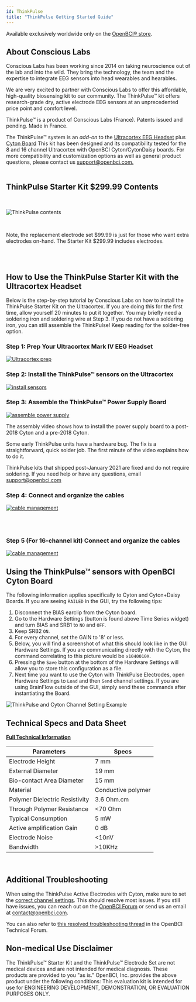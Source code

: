```yaml
---
id: ThinkPulse
title: "ThinkPulse Getting Started Guide"
---
```

Available exclusively worldwide only on the [OpenBCI® store](https://shop.openbci.com/products/thinkpulse-active-electrode-kit).

## About Conscious Labs

Conscious Labs has been working since 2014 on taking neuroscience out of the lab and into the wild. They bring the technology, the team and the expertise to integrate EEG sensors into head wearables and hearables.

We are very excited to partner with Conscious Labs to offer this affordable, high-quality biosensing kit to our community. The ThinkPulse™ kit offers research-grade dry, active electrode EEG sensors at an unprecedented price point and comfort level.

ThinkPulse™ is a product of Conscious Labs (France). Patents issued and pending. Made in France.

The ThinkPulse™ system is an _add-on_ to the [Ultracortex EEG Headset](https://shop.openbci.com/collections/frontpage/products/ultracortex-mark-iv) plus [Cyton Board](https://shop.openbci.com/collections/frontpage/products/cyton-biosensing-board-8-channel)
This kit has been designed and its compatibility tested for the 8 and 16 channel Ultracortex with OpenBCI Cyton/CytonDaisy boards. For more compatibility and customization options as well as general product questions, please contact us [support@openbci.com.](mailto:support@openbci.com.)
<br />
<br />

## ThinkPulse Starter Kit $299.99 Contents

<br />

![ThinkPulse contents](../../assets/ThirdPartyImages/ThinkPulse_starter_kit_contents.png)

<br />

Note, the replacement electrode set $99.99 is just for those who want extra electrodes on-hand. The Starter Kit $299.99 includes electrodes.

<br />
<br />

## How to Use the ThinkPulse Starter Kit with the Ultracortex Headset

Below is the step-by-step tutorial by Conscious Labs on how to install the ThinkPulse Starter Kit on the Ultracortex. If you are doing this for the first time, allow yourself 20 minutes to put it together. You may briefly need a soldering iron and soldering wire at Step 3. If you do not have a soldering iron, you can still assemble the ThinkPulse! Keep reading for the solder-free option.

### Step 1: Prep Your Ultracortex Mark IV EEG Headset

[![Ultracortex prep](../../assets/ThirdPartyImages/ThinkPulse_assembly_step1.png)](https://youtu.be/cKDDvFaZy6s)

### Step 2: Install the ThinkPulse™ sensors on the Ultracortex

[![install sensors](../../assets/ThirdPartyImages/ThinkPulse_assembly_step2.png)](https://youtu.be/KNyI0c5DYu8)

### Step 3: Assemble the ThinkPulse™ Power Supply Board

[![assemble power supply](../../assets/ThirdPartyImages/ThinkPulse_assembly_step3.png)](https://youtu.be/SeceMtiUo40)

The assembly video shows how to install the power supply board to a post-2018 Cyton and a pre-2018 Cyton.

Some early ThinkPulse units have a hardware bug. The fix is a straightforward, quick solder job. The first minute of the video explains how to do it.

ThinkPulse kits that shipped post-January 2021 are fixed and do not require soldering.
If you need help or have any questions, email [support@openbci.com](mailto:support@openbci.com)

### Step 4: Connect and organize the cables

[![cable management](../../assets/ThirdPartyImages/ThinkPulse_assembly_step4.png)](https://youtu.be/GtcfUNvZlZ0)

<br />
<br />

### Step 5 (For 16-channel kit) Connect and organize the cables

[![cable management](../../assets/ThirdPartyImages/ThinkPulse_assembly_step5.png)](https://youtu.be/J2ZVDfayahs)

## Using the ThinkPulse™ sensors with OpenBCI Cyton Board

The following information applies specifically to Cyton and Cyton+Daisy Boards. If you are seeing `RAILED` in the GUI, try the following tips:

1. Disconnect the BIAS earclip from the Cyton board.
2. Go to the Hardware Settings (button is found above Time Series widget) and turn BIAS and SRB1 to `NO` and `OFF`.
3. Keep SRB2 `ON`.
4. For every channel, set the GAIN to '8' or less.
5. Below, you will find a screenshot of what this should look like in the GUI Hardware Settings. If you are communicating directly with the Cyton, the command correlating to this picture would be `x1040010X`.
6. Pressing the `Save` button at the bottom of the Hardware Settings will allow you to store this configuration as a file.
7. Next time you want to use the Cyton with ThinkPulse Electrodes, open Hardware Settings to `Load` and then `Send` channel settings. If you are using BrainFlow outside of the GUI, simply send these commands after instantiating the Board.

![ThinkPulse and Cyton Channel Setting Example](../../assets/ThirdPartyImages/ThinkPulse_Cyton_HardwareChannelSetting.png)

## Technical Specs and Data Sheet

**[Full Technical Information](https://drive.google.com/file/d/1Ri2UPmPH2SrTjYQ8Mj046ciWLGzRxCSl/view?usp=sharing)**
<br />

| Parameters | Specs |
|---|---|
| Electrode Height | 7 mm |
| External Diameter | 19 mm |
| Bio-contact Area Diameter | 15 mm |
| Material | Conductive polymer |
| Polymer Dielectric Resistivity | 3.6 Ohm.cm |
| Through Polymer Resistance | &lt;70 Ohm |
| Typical Consumption | 5 mW |
| Active amplification Gain | 0 dB |
| Electrode Noise | &lt;10nV |
| Bandwidth | >10KHz |

<br />

## Additional Troubleshooting
When using the ThinkPulse Active Electrodes with Cyton, make sure to set the [correct channel settings](#using-the-thinkpulse-sensors-with-openbci-cyton-board). This should resolve most issues. If you still have issues, you can reach out on the [OpenBCI Forum](https://openbci.com/forum) or send us an email at [contact@openbci.com](mailto:contact@openbci.com).

You can also refer to [this resolved troubleshooting thread](https://openbci.com/forum/index.php?p=/discussion/2869/thinkpulse-active-electrodes-q-a-resolved) in the OpenBCI Technical Forum.

## Non-medical Use Disclaimer

The ThinkPulse™ Starter Kit and the ThinkPulse™ Electrode Set are not medical devices and are not intended for medical diagnosis. These products are provided to you "as is." OpenBCI, Inc. provides the above product under the following conditions: This evaluation kit is intended for use for ENGINEERING DEVELOPMENT, DEMONSTRATION, OR EVALUATION PURPOSES ONLY.
